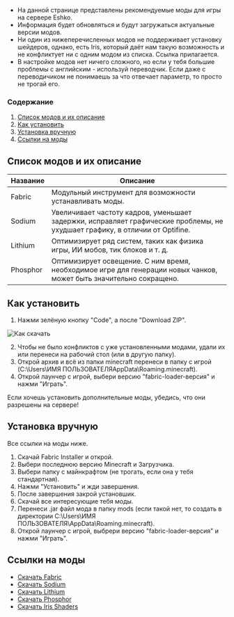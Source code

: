 * На данной странице представлены рекомендуемые моды для игры на сервере Eshko.
* Информация будет обновляться и будут загружаться актуальные версии модов.
* Ни один из нижеперечисленных модов не поддерживает установку шейдеров, однако, есть Iris, который даёт нам такую возможность и не конфликтует ни с одним модом из списка. Ссылка прилагается.
* В настройке модов нет ничего сложного, но если у тебя большие проблемы с английским - используй переводчик. Если даже с переводичиком не понимаешь за что отвечает параметр, то просто не трогай его.

### Содержание
1. [Список модов и их описание](#список_модов)
2. [Как установить](#установка)
3. [Установка вручную](#ручная_установка)
4. [Ссылки на моды](#ссылки)




## Список модов и их описание <a name="список_модов"></a>

Название  | Описание
----------------|----------------------
Fabric       | Модульный инструмент для возможности устанавливать моды.
Sodium       | Увеличивает частоту кадров, уменьшает задержки, исправляет графические проблемы, не ухудшает графику, в отличии от Optifine.
Lithium   | Оптимизирует ряд систем, таких как физика игры, ИИ мобов, тик блоков и т. д.
Phosphor       | Оптимизирует освещение. С ним время, необходимое игре для генерации новых чанков, может быть значительно сокращено.

## Как установить <a name="установка"></a>
1. Нажми зелёную кнопку "Code", а после "Download ZIP".

![Как скачать](https://i.postimg.cc/h47mBjhL/10-04-23-16-32-13.png "Скачать")

2. Чтобы не было конфликтов с уже установленными модами, удали их или перенеси на рабочий стол (или в другую папку).
3. Открой архив и всё из папки minecraft перенеси в папку с игрой (C:\Users\ИМЯ ПОЛЬЗОВАТЕЛЯAppData\Roaming\.minecraft).
6. Открой лаунчер с игрой, выбери версию "fabric-loader-версия" и нажми "Играть".

Если хочешь установить дополнительные моды, убедись, что они разрешены на сервере!

## Установка вручную <a name="ручная_установка"></a>
Все ссылки на моды ниже.

1. Скачай Fabric Installer и открой.
2. Выбери последнюю версию Minecraft и Загрузчика.
3. Выбери папку с майнкрафтом (не трогать, если она у тебя стандартная).
4. Нажми "Установить" и жди завершения.
5. После завершения закрой установшик.
6. Скачай все интересующие тебя моды.
7. Перенеси .jar файл мода в папку mods (если такой нет, то создать в директории C:\Users\ИМЯ ПОЛЬЗОВАТЕЛЯ\AppData\Roaming\.minecraft).
8. Открой лаунчер с игрой, выбрери версию "fabric-loader-версия" и нажми "Играть".


## Ссылки на моды <a name="ссылки"></a>
* [Скачать Fabric](https://fabricmc.net/use/installer)
* [Скачать Sodium](https://www.curseforge.com/minecraft/mc-mods/sodium)
* [Скачать Lithium](https://www.curseforge.com/minecraft/mc-mods/lithium)
* [Скачать Phosphor](https://www.curseforge.com/minecraft/mc-mods/phosphor)
* [Скачать Iris Shaders](https://www.curseforge.com/minecraft/mc-mods/irisshaders)


